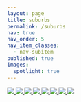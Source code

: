 ```yaml
---
layout: page
title: suburbs
permalink: /suburbs
nav: true
nav_order: 5
nav_item_classes:
  - nav-subitem
published: true
images:
  spotlight: true
---
```


<div class="spotlight-group spotlight-flex">
    <a class="spotlight" href="/photography/assets/img/suburbs/suburbs_1.jpg">
        <img src="/photography/assets/img/suburbs/suburbs_1-480.webp" />
    </a>
    <a class="spotlight" href="/photography/assets/img/suburbs/suburbs_2.jpg">
        <img src="/photography/assets/img/suburbs/suburbs_2-480.webp" />
    </a>
    <a class="spotlight" href="/photography/assets/img/suburbs/suburbs_3.jpg">
        <img src="/photography/assets/img/suburbs/suburbs_3-480.webp" />
    </a>
    <a class="spotlight" href="/photography/assets/img/suburbs/suburbs_4.jpg">
        <img src="/photography/assets/img/suburbs/suburbs_4-480.webp" />
    </a>
    <a class="spotlight" href="/photography/assets/img/suburbs/suburbs_5.jpg">
        <img src="/photography/assets/img/suburbs/suburbs_5-480.webp" />
    </a>
    <a class="spotlight" href="/photography/assets/img/suburbs/suburbs_6.jpg">
        <img src="/photography/assets/img/suburbs/suburbs_6-480.webp" />
    </a>
    <a class="spotlight" href="/photography/assets/img/suburbs/suburbs_7.jpg">
        <img src="/photography/assets/img/suburbs/suburbs_7-480.webp" />
    </a>
    <a class="spotlight" href="/photography/assets/img/suburbs/suburbs_8.jpg">
        <img src="/photography/assets/img/suburbs/suburbs_8-480.webp" />
    </a>
</div>